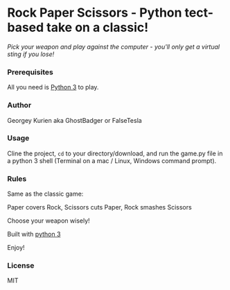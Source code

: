<h1> Rock Paper Scissors - Python tect-based take on a classic!</h1>

*Pick your weapon and play against the computer - you'll only get a virtual sting if you lose!*



### Prerequisites
All you need is [Python 3](https://www.python.org/downloads/releases/3.0) to play.

### Author
Georgey Kurien aka GhostBadger or FalseTesla

### Usage
Cline the project, <code>cd</code> to your directory/download, and run the <addr>game.py</addr> file in a python 3 shell (Terminal on a mac /  Linux, Windows command prompt).

### Rules
Same as the classic game:

Paper covers Rock, Scissors cuts Paper, Rock smashes Scissors

Choose your weapon wisely!

Built with [python 3](https://wiki.python.org/moin/BeginnersGuide)

Enjoy!

### License
MIT


